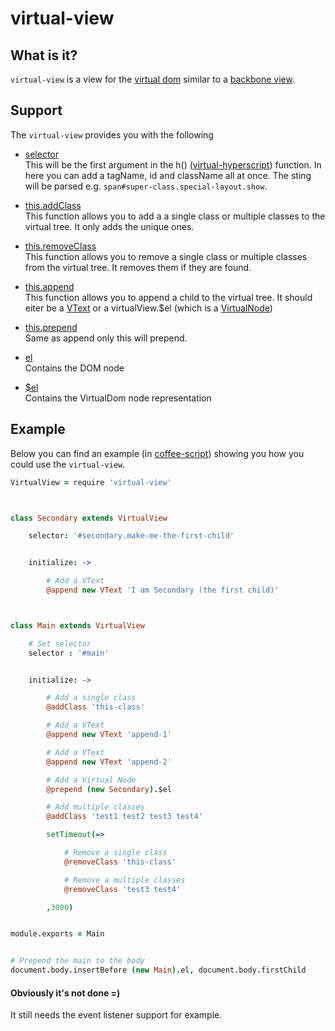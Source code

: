 # virtual-view



## What is it?

`virtual-view` is a view for the [virtual dom](https://github.com/Matt-Esch/virtual-dom) similar to a [backbone view](http://backbonejs.org/#View).



## Support

The `virtual-view` provides you with the following

- [selector](https://github.com/Matt-Esch/virtual-dom/blob/master/virtual-hyperscript/README.md)<br>
	This will be the first argument in the h() ([virtual-hyperscript](https://github.com/Matt-Esch/virtual-dom/blob/master/virtual-hyperscript/README.md)) function.
	In here you can add a tagName, id and className all at once.
	The sting will be parsed e.g. `span#super-class.special-layout.show`.

- [this.addClass](https://github.com/hawkerboy7/virtual-view/blob/master/src/virtual-view.coffee#L29)<br>
	This function allows you to add a a single class or multiple classes to the virtual tree. It only adds the unique ones.

- [this.removeClass](https://github.com/hawkerboy7/virtual-view/blob/master/src/virtual-view.coffee#L49)<br>
	This function allows you to remove a single class or multiple classes from the virtual tree. It removes them if they are found.

- [this.append](https://github.com/hawkerboy7/virtual-view/blob/master/src/virtual-view.coffee#L78)<br>
	This function allows you to append a child to the virtual tree. It should eiter be a [VText](https://github.com/Matt-Esch/virtual-dom#example---creating-a-vtree-using-the-objects-directly) or a virtualView.$el (which is a [VirtualNode](https://github.com/Matt-Esch/virtual-dom/blob/master/virtual-hyperscript/README.md))

- [this.prepend](https://github.com/hawkerboy7/virtual-view/blob/master/src/virtual-view.coffee#L87)<br>
	Same as append only this will prepend.

- [el](https://github.com/hawkerboy7/virtual-view/blob/master/src/virtual-view.coffee#L20)<br>
	Contains the DOM node

- [$el](https://github.com/hawkerboy7/virtual-view/blob/master/src/virtual-view.coffee#L20)<br>
	Contains the VirtualDom node representation



## Example

Below you can find an example (in [coffee-script](https://github.com/jashkenas/coffeescript)) showing you how you could use the `virtual-view`.


```coffeescript
VirtualView = require 'virtual-view'



class Secondary extends VirtualView

	selector: '#secondary.make-me-the-first-child'


	initialize: ->

		# Add a VText
		@append new VText 'I am Secondary (the first child)'



class Main extends VirtualView

	# Set selector
	selector : '#main'


	initialize: ->

		# Add a single class
		@addClass 'this-class'

		# Add a VText
		@append new VText 'append-1'

		# Add a VText
		@append new VText 'append-2'

		# Add a Virtual Node
		@prepend (new Secondary).$el

		# Add multiple classes
		@addClass 'test1 test2 test3 test4'

		setTimeout(=>

			# Remove a single class
			@removeClass 'this-class'

			# Remove a multiple classes
			@removeClass 'test3 test4'

		,3000)


module.exports = Main


# Prepend the main to the body
document.body.insertBefore (new Main).el, document.body.firstChild
```



#### Obviously it's not done =)
It still needs the event listener support for example.
